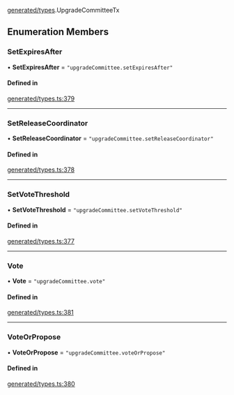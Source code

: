 [generated/types](../../../Modules/Generated/Types.md).UpgradeCommitteeTx

## Enumeration Members

### SetExpiresAfter

• **SetExpiresAfter** = ``"upgradeCommittee.setExpiresAfter"``

#### Defined in

[generated/types.ts:379](https://github.com/PolymeshAssociation/polymesh-sdk/blob/15be87e8/src/generated/types.ts#L379)

___

### SetReleaseCoordinator

• **SetReleaseCoordinator** = ``"upgradeCommittee.setReleaseCoordinator"``

#### Defined in

[generated/types.ts:378](https://github.com/PolymeshAssociation/polymesh-sdk/blob/15be87e8/src/generated/types.ts#L378)

___

### SetVoteThreshold

• **SetVoteThreshold** = ``"upgradeCommittee.setVoteThreshold"``

#### Defined in

[generated/types.ts:377](https://github.com/PolymeshAssociation/polymesh-sdk/blob/15be87e8/src/generated/types.ts#L377)

___

### Vote

• **Vote** = ``"upgradeCommittee.vote"``

#### Defined in

[generated/types.ts:381](https://github.com/PolymeshAssociation/polymesh-sdk/blob/15be87e8/src/generated/types.ts#L381)

___

### VoteOrPropose

• **VoteOrPropose** = ``"upgradeCommittee.voteOrPropose"``

#### Defined in

[generated/types.ts:380](https://github.com/PolymeshAssociation/polymesh-sdk/blob/15be87e8/src/generated/types.ts#L380)
